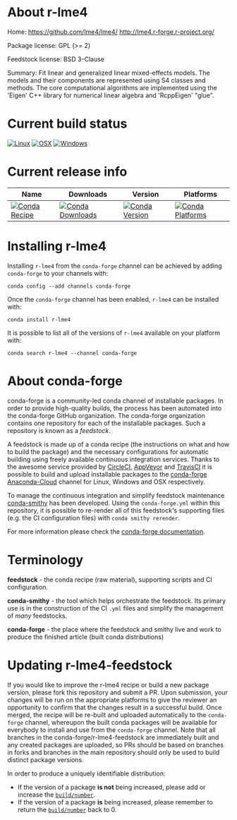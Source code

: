 About r-lme4
============

Home: https://github.com/lme4/lme4/ http://lme4.r-forge.r-project.org/

Package license: GPL (>= 2)

Feedstock license: BSD 3-Clause

Summary: Fit linear and generalized linear mixed-effects models. The models and their components are represented using S4 classes and methods.  The core computational algorithms are implemented using the 'Eigen' C++ library for numerical linear algebra and 'RcppEigen' "glue".



Current build status
====================

[![Linux](https://img.shields.io/circleci/project/github/conda-forge/r-lme4-feedstock/master.svg?label=Linux)](https://circleci.com/gh/conda-forge/r-lme4-feedstock)
[![OSX](https://img.shields.io/travis/conda-forge/r-lme4-feedstock/master.svg?label=macOS)](https://travis-ci.org/conda-forge/r-lme4-feedstock)
[![Windows](https://img.shields.io/appveyor/ci/conda-forge/r-lme4-feedstock/master.svg?label=Windows)](https://ci.appveyor.com/project/conda-forge/r-lme4-feedstock/branch/master)

Current release info
====================

| Name | Downloads | Version | Platforms |
| --- | --- | --- | --- |
| [![Conda Recipe](https://img.shields.io/badge/recipe-r--lme4-green.svg)](https://anaconda.org/conda-forge/r-lme4) | [![Conda Downloads](https://img.shields.io/conda/dn/conda-forge/r-lme4.svg)](https://anaconda.org/conda-forge/r-lme4) | [![Conda Version](https://img.shields.io/conda/vn/conda-forge/r-lme4.svg)](https://anaconda.org/conda-forge/r-lme4) | [![Conda Platforms](https://img.shields.io/conda/pn/conda-forge/r-lme4.svg)](https://anaconda.org/conda-forge/r-lme4) |

Installing r-lme4
=================

Installing `r-lme4` from the `conda-forge` channel can be achieved by adding `conda-forge` to your channels with:

```
conda config --add channels conda-forge
```

Once the `conda-forge` channel has been enabled, `r-lme4` can be installed with:

```
conda install r-lme4
```

It is possible to list all of the versions of `r-lme4` available on your platform with:

```
conda search r-lme4 --channel conda-forge
```


About conda-forge
=================

conda-forge is a community-led conda channel of installable packages.
In order to provide high-quality builds, the process has been automated into the
conda-forge GitHub organization. The conda-forge organization contains one repository
for each of the installable packages. Such a repository is known as a *feedstock*.

A feedstock is made up of a conda recipe (the instructions on what and how to build
the package) and the necessary configurations for automatic building using freely
available continuous integration services. Thanks to the awesome service provided by
[CircleCI](https://circleci.com/), [AppVeyor](http://www.appveyor.com/)
and [TravisCI](https://travis-ci.org/) it is possible to build and upload installable
packages to the [conda-forge](https://anaconda.org/conda-forge)
[Anaconda-Cloud](http://docs.anaconda.org/) channel for Linux, Windows and OSX respectively.

To manage the continuous integration and simplify feedstock maintenance
[conda-smithy](http://github.com/conda-forge/conda-smithy) has been developed.
Using the ``conda-forge.yml`` within this repository, it is possible to re-render all of
this feedstock's supporting files (e.g. the CI configuration files) with ``conda smithy rerender``.

For more information please check the [conda-forge documentation](https://conda-forge.org/docs/).

Terminology
===========

**feedstock** - the conda recipe (raw material), supporting scripts and CI configuration.

**conda-smithy** - the tool which helps orchestrate the feedstock.
                   Its primary use is in the construction of the CI ``.yml`` files
                   and simplify the management of *many* feedstocks.

**conda-forge** - the place where the feedstock and smithy live and work to
                  produce the finished article (built conda distributions)


Updating r-lme4-feedstock
=========================

If you would like to improve the r-lme4 recipe or build a new
package version, please fork this repository and submit a PR. Upon submission,
your changes will be run on the appropriate platforms to give the reviewer an
opportunity to confirm that the changes result in a successful build. Once
merged, the recipe will be re-built and uploaded automatically to the
`conda-forge` channel, whereupon the built conda packages will be available for
everybody to install and use from the `conda-forge` channel.
Note that all branches in the conda-forge/r-lme4-feedstock are
immediately built and any created packages are uploaded, so PRs should be based
on branches in forks and branches in the main repository should only be used to
build distinct package versions.

In order to produce a uniquely identifiable distribution:
 * If the version of a package **is not** being increased, please add or increase
   the [``build/number``](http://conda.pydata.org/docs/building/meta-yaml.html#build-number-and-string).
 * If the version of a package **is** being increased, please remember to return
   the [``build/number``](http://conda.pydata.org/docs/building/meta-yaml.html#build-number-and-string)
   back to 0.